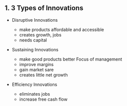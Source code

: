 ## 1. 3 Types of Innovations

- Disruptive Innovations
    - make products affordable and accessible
    - creates growth, jobs
    - needs capital

- Sustaining Innovations
    - make good products better Focus of management
    - improve margins
    - gain market sare
    - creates little net growth

- Efficiency Innovations
    - eliminates jobs
    - increase free cash flow
    
